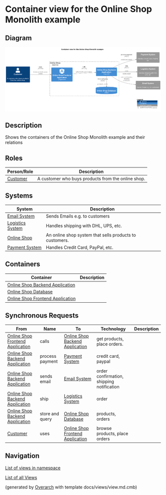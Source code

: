# Container view for the Online Shop Monolith example

## Diagram
![Container view for the Online Shop Monolith example](../../../../software-development/architecture/example/monolith/container-view.png)

## Description
Shows the containers of the Online Shop Monolith example and their relations

## Roles
| Person/Role | Description |
|---|---|
| [Customer](../../../../software-development/architecture/example/monolith/customer.md)| A customer who buys products from the online shop. |

## Systems
| System | Description |
|---|---|
| [Email System](../../../../software-development/architecture/example/monolith/email-system.md)| Sends Emails e.g. to customers |
| [Logistics System](../../../../software-development/architecture/example/monolith/logistics-system.md)| Handles shipping with DHL, UPS, etc. |
| [Online Shop](../../../../software-development/architecture/example/monolith/online-shop-system.md)| An online shop system that sells products to customers. |
| [Payment System](../../../../software-development/architecture/example/monolith/payment-system.md)| Handles Credit Card, PayPal, etc. |

## Containers
| Container | Description |
|---|---|
| [Online Shop Backend Application](../../../../software-development/architecture/example/monolith/online-shop-backend.md)|  |
| [Online Shop Database](../../../../software-development/architecture/example/monolith/online-shop-db.md)|  |
| [Online Shop Frontend Application](../../../../software-development/architecture/example/monolith/online-shop-frontend.md)|  |

## Synchronous Requests
| From | Name | To | Technology | Description |
|---|---|---|---|---|
| [Online Shop Frontend Application](../../../../software-development/architecture/example/monolith/online-shop-frontend.md) | calls | [Online Shop Backend Application](../../../../software-development/architecture/example/monolith/online-shop-backend.md) | get products, place orders. |
| [Online Shop Backend Application](../../../../software-development/architecture/example/monolith/online-shop-backend.md) | process payment | [Payment System](../../../../software-development/architecture/example/monolith/payment-system.md) | credit card, paypal |
| [Online Shop Backend Application](../../../../software-development/architecture/example/monolith/online-shop-backend.md) | sends email | [Email System](../../../../software-development/architecture/example/monolith/email-system.md) | order confirmation, shipping notification |
| [Online Shop Backend Application](../../../../software-development/architecture/example/monolith/online-shop-backend.md) | ship | [Logistics System](../../../../software-development/architecture/example/monolith/logistics-system.md) | order |
| [Online Shop Backend Application](../../../../software-development/architecture/example/monolith/online-shop-backend.md) | store and query | [Online Shop Database](../../../../software-development/architecture/example/monolith/online-shop-db.md) | products, orders |
| [Customer](../../../../software-development/architecture/example/monolith/customer.md) | uses | [Online Shop Frontend Application](../../../../software-development/architecture/example/monolith/online-shop-frontend.md) | browse products, place orders |

## Navigation
[List of views in namespace](./views-in-namespace.md)

[List of all Views](../../../../views.md)


(generated by [Overarch](https://github.com/soulspace-org/overarch) with template docs/views/view.md.cmb)

